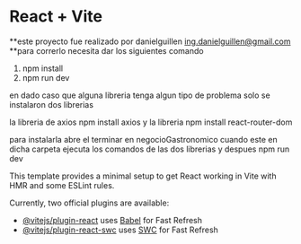 # React + Vite


**este proyecto fue realizado por danielguillen ing.danielguillen@gmail.com
**para correrlo necesita dar los siguientes comando 
1) npm install
2) npm run dev

en dado caso que alguna libreria tenga algun tipo de problema solo se instalaron dos librerias 

la libreria de axios npm install axios
y la libreria npm install react-router-dom


para instalarla abre el terminar en negocioGastronomico
cuando este en dicha carpeta ejecuta los comandos de las dos librerias y despues npm run dev











This template provides a minimal setup to get React working in Vite with HMR and some ESLint rules.

Currently, two official plugins are available:

- [@vitejs/plugin-react](https://github.com/vitejs/vite-plugin-react/blob/main/packages/plugin-react/README.md) uses [Babel](https://babeljs.io/) for Fast Refresh
- [@vitejs/plugin-react-swc](https://github.com/vitejs/vite-plugin-react-swc) uses [SWC](https://swc.rs/) for Fast Refresh
